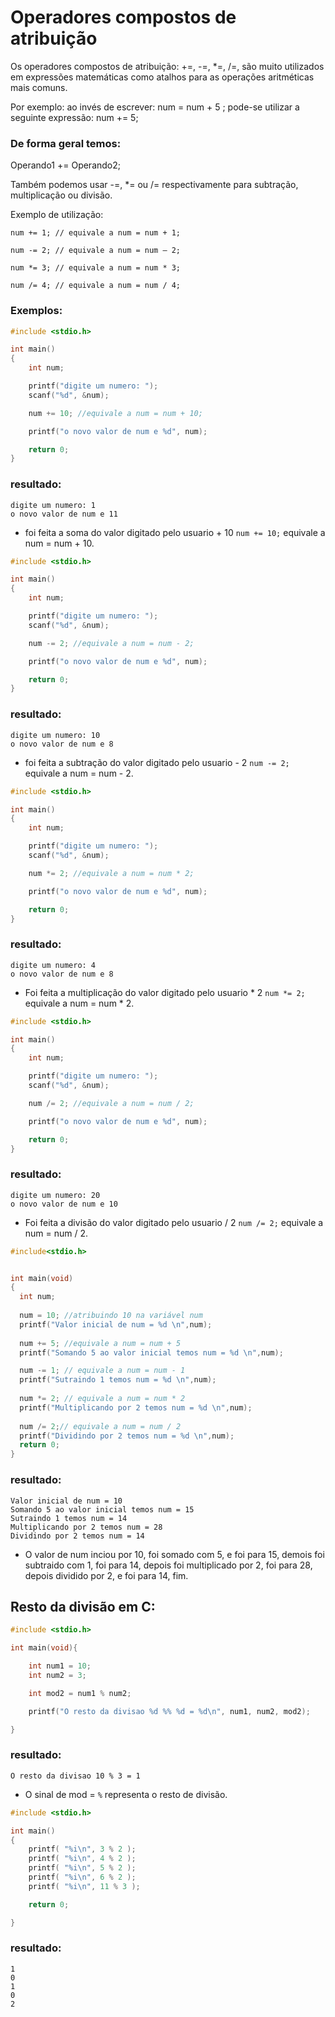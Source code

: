 # Operadores compostos de atribuição

Os operadores compostos de atribuição: +=, -=, *=, /=, são muito utilizados em expressões matemáticas como 
atalhos para as operações aritméticas mais comuns.

Por exemplo: ao invés de escrever: num = num + 5 ;
pode-se utilizar a seguinte expressão: num += 5;

### De forma geral temos:

Operando1 += Operando2;

Também podemos usar -=, *= ou /= respectivamente para subtração, multiplicação ou divisão.

Exemplo de utilização:

```
num += 1; // equivale a num = num + 1;

num -= 2; // equivale a num = num – 2;

num *= 3; // equivale a num = num * 3;

num /= 4; // equivale a num = num / 4;
```

### Exemplos:

```c
#include <stdio.h>

int main()
{
    int num;

    printf("digite um numero: ");
    scanf("%d", &num);

    num += 10; //equivale a num = num + 10;

    printf("o novo valor de num e %d", num);

    return 0;
}
```
### resultado:
```
digite um numero: 1
o novo valor de num e 11
```
* foi feita a soma do valor digitado pelo usuario + 10  ```num += 10;``` equivale a num = num + 10.


```c
#include <stdio.h>

int main()
{
    int num;

    printf("digite um numero: ");
    scanf("%d", &num);

    num -= 2; //equivale a num = num - 2;

    printf("o novo valor de num e %d", num);

    return 0;
}
```
### resultado:
```
digite um numero: 10
o novo valor de num e 8
```
* foi feita a subtração do valor digitado pelo usuario - 2  ```num -= 2;``` equivale a num = num - 2.


```c
#include <stdio.h>

int main()
{
    int num;

    printf("digite um numero: ");
    scanf("%d", &num);

    num *= 2; //equivale a num = num * 2;

    printf("o novo valor de num e %d", num);

    return 0;
}
```
### resultado:
```
digite um numero: 4
o novo valor de num e 8
```
* Foi feita a multiplicação do valor digitado pelo usuario * 2  ```num *= 2;``` equivale a num = num * 2.


```c
#include <stdio.h>

int main()
{
    int num;

    printf("digite um numero: ");
    scanf("%d", &num);

    num /= 2; //equivale a num = num / 2;

    printf("o novo valor de num e %d", num);

    return 0;
}
```
### resultado:
```
digite um numero: 20
o novo valor de num e 10
```
* Foi feita a divisão do valor digitado pelo usuario / 2  ```num /= 2;``` equivale a num = num / 2.

```c
#include<stdio.h>


int main(void)  
{ 
  int num;
  
  num = 10; //atribuindo 10 na variável num
  printf("Valor inicial de num = %d \n",num);
  
  num += 5; //equivale a num = num + 5
  printf("Somando 5 ao valor inicial temos num = %d \n",num);

  num -= 1; // equivale a num = num - 1
  printf("Sutraindo 1 temos num = %d \n",num);
  
  num *= 2; // equivale a num = num * 2
  printf("Multiplicando por 2 temos num = %d \n",num);
  
  num /= 2;// equivale a num = num / 2
  printf("Dividindo por 2 temos num = %d \n",num);
  return 0; 
} 
```
### resultado:
```
Valor inicial de num = 10 
Somando 5 ao valor inicial temos num = 15 
Sutraindo 1 temos num = 14 
Multiplicando por 2 temos num = 28        
Dividindo por 2 temos num = 14
```

* O valor de num inciou por 10, foi somado com 5, e foi para 15, demois foi subtraido com 1, foi para 14, depois foi multiplicado por 2, foi para 28, depois dividido por 2, e foi para 14, fim.

## Resto da divisão em C:

```c
#include <stdio.h>

int main(void){

    int num1 = 10; 
    int num2 = 3; 

    int mod2 = num1 % num2; 

    printf("O resto da divisao %d %% %d = %d\n", num1, num2, mod2);

}
```

### resultado:
```
O resto da divisao 10 % 3 = 1
```
* O sinal de mod = ```%``` representa o resto de divisão.

```c
#include <stdio.h>

int main()
{
    printf( "%i\n", 3 % 2 );
    printf( "%i\n", 4 % 2 );
    printf( "%i\n", 5 % 2 );
    printf( "%i\n", 6 % 2 );
    printf( "%i\n", 11 % 3 );

    return 0;

}

```
### resultado:
```
1
0
1
0
2
```